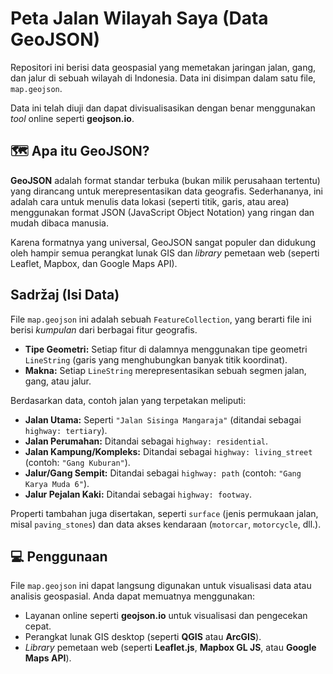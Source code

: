 # Peta Jalan Wilayah Saya (Data GeoJSON)

Repositori ini berisi data geospasial yang memetakan jaringan jalan, gang, dan jalur di sebuah wilayah di Indonesia. Data ini disimpan dalam satu file, `map.geojson`.

Data ini telah diuji dan dapat divisualisasikan dengan benar menggunakan *tool* online seperti **geojson.io**.

## 🗺️ Apa itu GeoJSON?

**GeoJSON** adalah format standar terbuka (bukan milik perusahaan tertentu) yang dirancang untuk merepresentasikan data geografis. Sederhananya, ini adalah cara untuk menulis data lokasi (seperti titik, garis, atau area) menggunakan format JSON (JavaScript Object Notation) yang ringan dan mudah dibaca manusia.

Karena formatnya yang universal, GeoJSON sangat populer dan didukung oleh hampir semua perangkat lunak GIS dan *library* pemetaan web (seperti Leaflet, Mapbox, dan Google Maps API).

##  Sadržaj (Isi Data)

File `map.geojson` ini adalah sebuah `FeatureCollection`, yang berarti file ini berisi *kumpulan* dari berbagai fitur geografis.

* **Tipe Geometri:** Setiap fitur di dalamnya menggunakan tipe geometri `LineString` (garis yang menghubungkan banyak titik koordinat).
* **Makna:** Setiap `LineString` merepresentasikan sebuah segmen jalan, gang, atau jalur.

Berdasarkan data, contoh jalan yang terpetakan meliputi:

* **Jalan Utama:** Seperti `"Jalan Sisinga Mangaraja"` (ditandai sebagai `highway: tertiary`).
* **Jalan Perumahan:** Ditandai sebagai `highway: residential`.
* **Jalan Kampung/Kompleks:** Ditandai sebagai `highway: living_street` (contoh: `"Gang Kuburan"`).
* **Jalur/Gang Sempit:** Ditandai sebagai `highway: path` (contoh: `"Gang Karya Muda 6"`).
* **Jalur Pejalan Kaki:** Ditandai sebagai `highway: footway`.

Properti tambahan juga disertakan, seperti `surface` (jenis permukaan jalan, misal `paving_stones`) dan data akses kendaraan (`motorcar`, `motorcycle`, dll.).

## 💻 Penggunaan

File `map.geojson` ini dapat langsung digunakan untuk visualisasi data atau analisis geospasial. Anda dapat memuatnya menggunakan:

* Layanan online seperti **geojson.io** untuk visualisasi dan pengecekan cepat.
* Perangkat lunak GIS desktop (seperti **QGIS** atau **ArcGIS**).
* *Library* pemetaan web (seperti **Leaflet.js**, **Mapbox GL JS**, atau **Google Maps API**).
